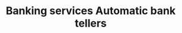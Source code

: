 ---
title: Banking services Automatic bank tellers
longTitle: 'Banking services, Automatic bank tellers'
tags:
- gccommon
use:
- "[[Banking]]"
---